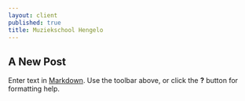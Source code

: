 ```yaml
---
layout: client
published: true
title: Muziekschool Hengelo
---
```


## A New Post

Enter text in [Markdown](http://daringfireball.net/projects/markdown/). Use the toolbar above, or click the **?** button for formatting help.
